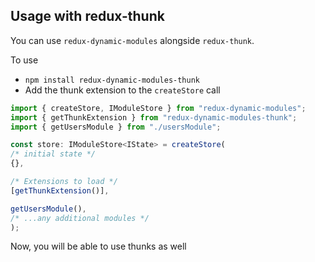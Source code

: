 ## Usage with redux-thunk
You can use `redux-dynamic-modules` alongside `redux-thunk`.

To use
* `npm install redux-dynamic-modules-thunk`
* Add the thunk extension to the `createStore` call

```typescript
import { createStore, IModuleStore } from "redux-dynamic-modules";
import { getThunkExtension } from "redux-dynamic-modules-thunk";
import { getUsersModule } from "./usersModule";

const store: IModuleStore<IState> = createStore(
/* initial state */
{},

/* Extensions to load */
[getThunkExtension()],

getUsersModule(), 
/* ...any additional modules */
);
```

Now, you will be able to use thunks as well